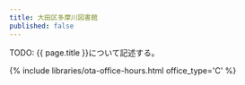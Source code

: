 ```yaml
---
title: 大田区多摩川図書館
published: false
---
```


TODO: {{ page.title }}について記述する。

{% include libraries/ota-office-hours.html office_type='C' %}
